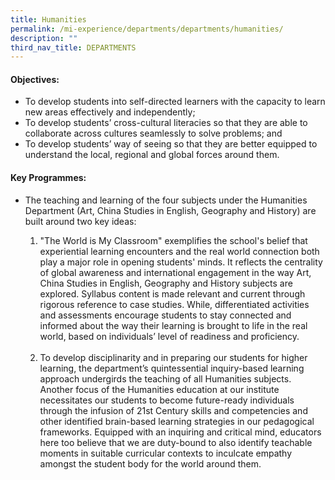 ```yaml
---
title: Humanities
permalink: /mi-experience/departments/departments/humanities/
description: ""
third_nav_title: DEPARTMENTS
---
```

<h4><strong>Objectives:</strong></h4>
<ul>
<li>To develop students into self-directed learners with the capacity to learn new areas effectively and independently;</li>
<li>To develop students&rsquo; cross-cultural literacies so that they are able to collaborate across cultures seamlessly to solve problems; and</li>
<li>To develop students&rsquo; way of seeing so that they are better equipped to understand the local, regional and global forces around them.</li>
</ul>
<h4><strong>Key Programmes:</strong></h4>
<ul>
<li>The teaching and learning of the four subjects under the Humanities Department (Art, China Studies in English, Geography and History) are built around two key ideas:</li>
</ul>
<ol>
<ol>
<li>"The World is My Classroom" exemplifies the school's belief that experiential learning encounters and the real world connection both play a major role in opening students' minds. It reflects the centrality of global awareness and international engagement in the way Art, China Studies in English, Geography and History subjects are explored. Syllabus content is made relevant and current through rigorous reference to case studies. While, differentiated activities and assessments encourage students to stay connected and informed about the way their learning is brought to life in the real world, based on individuals&rsquo; level of readiness and proficiency.<br /><br /></li>
<li>To develop disciplinarity and in preparing our students for higher learning, the department&rsquo;s quintessential inquiry-based learning approach undergirds the teaching of all Humanities subjects. Another focus of the Humanities education at our institute necessitates our students to become future-ready individuals through the infusion of 21st Century skills and competencies and other identified brain-based learning strategies in our pedagogical frameworks. Equipped with an inquiring and critical mind, educators here too believe that we are duty-bound to also identify teachable moments in suitable curricular contexts to inculcate empathy amongst the student body for the world around them.</li>
</ol>
</ol>